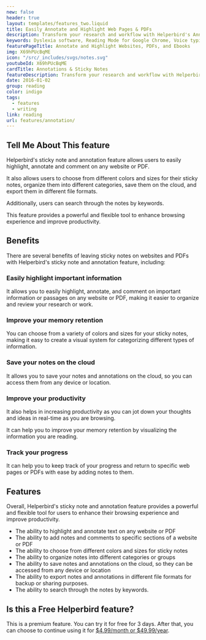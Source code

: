 ```yaml
---
new: false
header: true
layout: templates/features_two.liquid
title: Easily Annotate and Highlight Web Pages & PDFs
description: Transform your research and workflow with Helperbird's Annotations & Sticky Notes feature. Effortlessly highlight, annotate, and leave comments on any website or PDF. Choose from a variety of colors and sizes, and organize your notes seamlessly. Save to the cloud and export in multiple formats, all while using our robust search functionality.
keywords: Dyslexia software, Reading Mode for Google Chrome, Voice typing for Chrome, Text to speech for Chrome, text reader, Immersive Reader, dyslexia fonts, accessibility software, dyslexia software, Helperbird for Edge, Helperbird for Firefox, Helperbird for Chrome, Opendyslexic for Chrome, OpenDyslexic
featurePageTitle: Annotate and Highlight Websites, PDFs, and Ebooks
img: X69hPUcBqME
icon: "/src/_includes/svgs/notes.svg"
youtubeId: X69hPUcBqME
cardTitle: Annotations & Sticky Notes
featureDescription: Transform your research and workflow with Helperbird's Annotations & Sticky Notes feature. Effortlessly highlight, annotate, and leave comments on any website or PDF. Choose from a variety of colors and sizes, and organize your notes seamlessly. Save to the cloud and export in multiple formats, all while using our robust search functionality.
date: 2016-01-02
group: reading
color: indigo
tags:
  - features
  - writing
link: reading
url: features/annotation/
---
```



## Tell Me About This feature

Helperbird's sticky note and annotation feature allows users to easily highlight, annotate and comment on any website or PDF. 

It also allows users to choose from different colors and sizes for their sticky notes, organize them into different categories, save them on the cloud, and export them in different file formats. 

Additionally, users can search through the notes by keywords. 

This feature provides a powerful and flexible tool to enhance browsing experience and improve productivity.


## Benefits

There are several benefits of leaving sticky notes on websites and PDFs with Helperbird's sticky note and annotation feature, including:

### Easily highlight important information
It allows you to easily highlight, annotate, and comment on important information or passages on any website or PDF, making it easier to organize and review your research or work.

### Improve your memory retention
You can choose from a variety of colors and sizes for your sticky notes, making it easy to create a visual system for categorizing different types of information.

### Save your notes on the cloud
It allows you to save your notes and annotations on the cloud, so you can access them from any device or location.

### Improve your productivity
It also helps in increasing productivity as you can jot down your thoughts and ideas in real-time as you are browsing.

It can help you to improve your memory retention by visualizing the information you are reading.

### Track your progress
It can help you to keep track of your progress and return to specific web pages or PDFs with ease by adding notes to them.







## Features

Overall, Helperbird's sticky note and annotation feature provides a powerful and flexible tool for users to enhance their browsing experience and improve productivity.

- The ability to highlight and annotate text on any website or PDF
- The ability to add notes and comments to specific sections of a website or PDF
- The ability to choose from different colors and sizes for sticky notes
- The ability to organize notes into different categories or groups
- The ability to save notes and annotations on the cloud, so they can be accessed from any device or location
- The ability to export notes and annotations in different file formats for backup or sharing purposes.
- The ability to search through the notes by keywords.



## Is this a Free Helperbird feature?
This is a premium feature. You can try it for free for 3 days. After that, you can choose to continue using it for [$4.99/month or $49.99/year](/pricing/).
